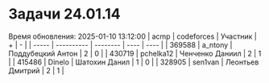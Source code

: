 # Задачи 24.01.14
Время обновления: 2025-01-10 13:12:00
| acmp  | codeforces | Участник | +    | -    |
| ----- | ---------- | -------- | ---- | ---- |
| 369588 | a_ntony | Поддубецкий Антон | 2 | 0 |
| 430719 | pchelka12 | Ченченко Даниил | 2 | 1 |
| 415486 | Dinelo | Шатохин Данил | 1 | 0 |
| 328905 | sen1van | Леонтьев Дмитрий | 2 | 1 |
